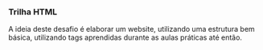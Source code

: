 ### Trilha HTML

A ideia deste desafio é elaborar um website, utilizando uma estrutura bem básica, utilizando tags aprendidas durante as aulas práticas até então.

